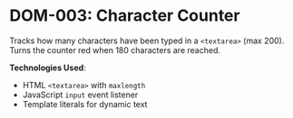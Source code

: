 # DOM-003: Character Counter

Tracks how many characters have been typed in a `<textarea>` (max 200). Turns the counter red when 180 characters are reached.

**Technologies Used**:
- HTML `<textarea>` with `maxlength`
- JavaScript `input` event listener
- Template literals for dynamic text
